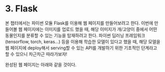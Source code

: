 # 3. Flask

본 챕터에서는 파이썬 모듈 Flask를 이용해 웹 페이지를 만들어보려고 한다. 이번에 만들어볼 웹 페이지에는 이미지를 업로드 했을 때, 해당 이미지가 개/고양이 중에서 어떤 동물인지를 분류할 수 있는 기능을 탑재하려고 한다. 파이썬 딥러닝 프레임워크(tensorflow, torch, keras...) 등을 이용해 학습한 모델이 있다고 했을 때, 해당 모델을 웹 페이지에 deploy해서 serving할 수 있는 API를 개발하기 위한 기초적인 단계라고 할 수 있으니 차근차근 따라가보자!

완성된 웹 페이지는 아래와 같을 것이다.

